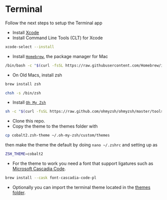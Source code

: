 # Terminal

Follow the next steps to setup the Terminal app

- Install [Xcode](https://itunes.apple.com/gb/app/xcode/id497799835?mt=12)
- Install Command Line Tools (CLT) for Xcode

```bash
xcode-select --install
```

- Install [`Homebrew`](https://brew.sh/), the package manager for Mac

```bash
/bin/bash -c "$(curl -fsSL https://raw.githubusercontent.com/Homebrew/install/HEAD/install.sh)"
```

- On Old Macs, install zsh 
```bash
brew install zsh
```

```bash
chsh -s /bin/zsh
```

- Install [`Oh My Zsh`](https://ohmyz.sh/)

```bash
sh -c "$(curl -fsSL https://raw.github.com/ohmyzsh/ohmyzsh/master/tools/install.sh)"
```

- Clone this repo.
- Copy the theme to the themes folder with

```bash
cp cobalt2.zsh-theme ~/.oh-my-zsh/custom/themes
```

then make the theme the default by doing `nano ~/.zshrc` and setting up as

```bash
ZSH_THEME=cobalt2
```

- For the theme to work you need a font that support ligatures such as [Microsoft Cascadia Code](https://github.com/microsoft/cascadia-code).

```bash
brew install --cask font-cascadia-code-pl
```

- Optionally you can import the terminal theme located in the [themes folder](../themes/cobalt2).
